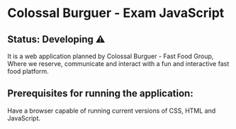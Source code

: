 # Colossal Burguer - Exam JavaScript 

## Status: Developing ⚠️

It is a web application planned by Colossal Burguer - Fast Food Group, Where we reserve, communicate and interact with a fun and interactive fast food platform.

## Prerequisites for running the application:

Have a browser capable of running current versions of CSS, HTML and JavaScript.
